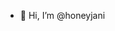 - 👋 Hi, I’m @honeyjani

<!---
honeyjani/honeyjani is a ✨ special ✨ repository because its `README.md` (this file) appears on your GitHub profile.
You can click the Preview link to take a look at your changes.
--->
